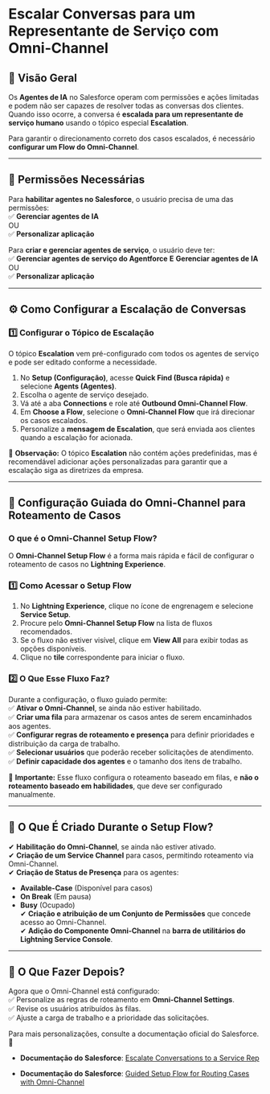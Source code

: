 # **Escalar Conversas para um Representante de Serviço com Omni-Channel**  

## 📌 Visão Geral  
Os **Agentes de IA** no Salesforce operam com permissões e ações limitadas e podem não ser capazes de resolver todas as conversas dos clientes. Quando isso ocorre, a conversa é **escalada para um representante de serviço humano** usando o tópico especial **Escalation**.  

Para garantir o direcionamento correto dos casos escalados, é necessário **configurar um Flow do Omni-Channel**.  

---

## **🔹 Permissões Necessárias**  

Para **habilitar agentes no Salesforce**, o usuário precisa de uma das permissões:  
✅ **Gerenciar agentes de IA**  
OU  
✅ **Personalizar aplicação**  

Para **criar e gerenciar agentes de serviço**, o usuário deve ter:  
✅ **Gerenciar agentes de serviço do Agentforce** **E** **Gerenciar agentes de IA**  
OU  
✅ **Personalizar aplicação**  

---

## **⚙️ Como Configurar a Escalação de Conversas**  

### **1️⃣ Configurar o Tópico de Escalação**  
O tópico **Escalation** vem pré-configurado com todos os agentes de serviço e pode ser editado conforme a necessidade.  

1. No **Setup (Configuração)**, acesse **Quick Find (Busca rápida)** e selecione **Agents (Agentes)**.  
2. Escolha o agente de serviço desejado.  
3. Vá até a aba **Connections** e role até **Outbound Omni-Channel Flow**.  
4. Em **Choose a Flow**, selecione o **Omni-Channel Flow** que irá direcionar os casos escalados.  
5. Personalize a **mensagem de Escalation**, que será enviada aos clientes quando a escalação for acionada.  

🔹 **Observação:** O tópico **Escalation** não contém ações predefinidas, mas é recomendável adicionar ações personalizadas para garantir que a escalação siga as diretrizes da empresa.  

---

## **🚀 Configuração Guiada do Omni-Channel para Roteamento de Casos**  

### **O que é o Omni-Channel Setup Flow?**  
O **Omni-Channel Setup Flow** é a forma mais rápida e fácil de configurar o roteamento de casos no **Lightning Experience**.  

### **1️⃣ Como Acessar o Setup Flow**  
1. No **Lightning Experience**, clique no ícone de engrenagem e selecione **Service Setup**.  
2. Procure pelo **Omni-Channel Setup Flow** na lista de fluxos recomendados.  
3. Se o fluxo não estiver visível, clique em **View All** para exibir todas as opções disponíveis.  
4. Clique no **tile** correspondente para iniciar o fluxo.  

### **2️⃣ O Que Esse Fluxo Faz?**  
Durante a configuração, o fluxo guiado permite:  
✅ **Ativar o Omni-Channel**, se ainda não estiver habilitado.  
✅ **Criar uma fila** para armazenar os casos antes de serem encaminhados aos agentes.  
✅ **Configurar regras de roteamento e presença** para definir prioridades e distribuição da carga de trabalho.  
✅ **Selecionar usuários** que poderão receber solicitações de atendimento.  
✅ **Definir capacidade dos agentes** e o tamanho dos itens de trabalho.  

🔹 **Importante:** Esse fluxo configura o roteamento baseado em filas, e **não o roteamento baseado em habilidades**, que deve ser configurado manualmente.  

---

## **🔧 O Que É Criado Durante o Setup Flow?**  

✔ **Habilitação do Omni-Channel**, se ainda não estiver ativado.  
✔ **Criação de um Service Channel** para casos, permitindo roteamento via Omni-Channel.  
✔ **Criação de Status de Presença** para os agentes:  
   - **Available-Case** (Disponível para casos)  
   - **On Break** (Em pausa)  
   - **Busy** (Ocupado)  
✔ **Criação e atribuição de um Conjunto de Permissões** que concede acesso ao Omni-Channel.  
✔ **Adição do Componente Omni-Channel** na **barra de utilitários do Lightning Service Console**.  

---

## **📌 O Que Fazer Depois?**  
Agora que o Omni-Channel está configurado:  
✅ Personalize as regras de roteamento em **Omni-Channel Settings**.  
✅ Revise os usuários atribuídos às filas.  
✅ Ajuste a carga de trabalho e a prioridade das solicitações.  

Para mais personalizações, consulte a documentação oficial do Salesforce. 🚀  

- **Documentação do Salesforce**: [Escalate Conversations to a Service Rep](https://help.salesforce.com/s/articleView?id=service.service_agent_escalation.htm&type=5)

- **Documentação do Salesforce**: [Guided Setup Flow for Routing Cases with Omni-Channel](https://help.salesforce.com/s/articleView?id=service.console_lex_service_setup_omnichannel.htm&type=5)

